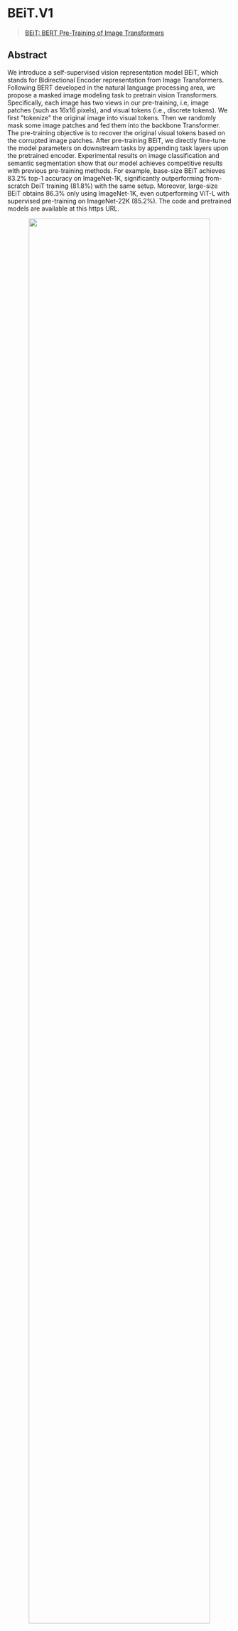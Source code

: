 # BEiT.V1

> [BEiT: BERT Pre-Training of Image Transformers](https://arxiv.org/abs/2106.08254)

## Abstract

We introduce a self-supervised vision representation model BEiT, which stands for Bidirectional Encoder representation from Image Transformers. Following BERT developed in the natural language processing area, we propose a masked image modeling task to pretrain vision Transformers. Specifically, each image has two views in our pre-training, i.e, image patches (such as 16x16 pixels), and visual tokens (i.e., discrete tokens). We first "tokenize" the original image into visual tokens. Then we randomly mask some image patches and fed them into the backbone Transformer. The pre-training objective is to recover the original visual tokens based on the corrupted image patches. After pre-training BEiT, we directly fine-tune the model parameters on downstream tasks by appending task layers upon the pretrained encoder. Experimental results on image classification and semantic segmentation show that our model achieves competitive results with previous pre-training methods. For example, base-size BEiT achieves 83.2% top-1 accuracy on ImageNet-1K, significantly outperforming from-scratch DeiT training (81.8%) with the same setup. Moreover, large-size BEiT obtains 86.3% only using ImageNet-1K, even outperforming ViT-L with supervised pre-training on ImageNet-22K (85.2%). The code and pretrained models are available at this https URL. 

<div align="center">
<img src="https://user-images.githubusercontent.com/44519745/195199387-521de7cb-8989-4ed2-8dc0-0f79ca11ba91.png" width="90%"/>
</div>

## Models and Benchmarks

Here, we report the results provided in the [original repo](https://github.com/microsoft/unilm/tree/master/beit), which is pre-trained 800-epoch with ViT-Base on ImageNet-1k. To run the pre-training, please create a new folder `work_dirs/my_pretrains/beit_ckpt` under the root directory and download the
[pretrained weights](https://download.openmmlab.com/mmselfsup/cae/dalle_encoder.pth) for `dalle` encoder to the folder.

| Backbone | Pre-train epoch | Fine-tuning Top-1 |                                                            Pre-train Config                                                            |                                                                        Fine-tuning Config                                                                        |   Download   |
|:--------:|:---------------:|:-----------------:|:--------------------------------------------------------------------------------------------------------------------------------------:|:----------------------------------------------------------------------------------------------------------------------------------------------------------------:|:------------:|
| ViT-Base |       300       |        83.2       | [config](https://github.com/Westlake-AI/openmixup/tree/main/configs/selfsup/beit/imagenet/vit_base_sz224_8xb64_accu4_cos_fp16_ep800.py) | [config](https://github.com/Westlake-AI/openmixup/tree/main/configs/benchmarks/classification/imagenet/vit_base_p16_swin_ft_simmim_sz224_4xb128_accu2_cos_ep100.py) | [model](https://download.openmmlab.com/mmselfsup/1.x/beit/beit_vit-base-p16_8xb256-amp-coslr-300e_in1k/beit_vit-base-p16_8xb256-amp-coslr-300e_in1k_20221128-ab79e626.pth) \| [log](https://download.openmmlab.com/mmselfsup/1.x/beit/beit_vit-base-p16_8xb256-amp-coslr-300e_in1k/vit-base-p16_ft-8xb128-coslr-100e_in1k/vit-base-p16_ft-8xb128-coslr-100e_in1k_20221127_162126.json) |

## Citation

```bibtex
@article{iclr2022BEiT,
  title={BEiT: BERT Pre-Training of Image Transformers},
  author={Hangbo Bao and Li Dong and Furu Wei},
  journal={ArXiv},
  year={2022},
  volume={abs/2106.08254}
}
```
